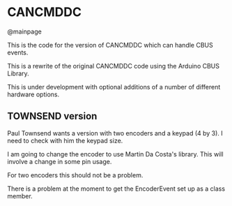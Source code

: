 # CANCMDDC 

@mainpage

This is the code for the version of CANCMDDC which can handle CBUS events.

This is a rewrite of the original CANCMDDC code using the Arduino CBUS Library.

This is under development with optional additions of a number of different hardware options.


## TOWNSEND version

Paul Townsend wants a version with two encoders and a keypad  (4 by 3). I need to check with him the keypad size.

I am going to change the encoder to use Martin Da Costa's library. This will involve a change in some pin usage.

For two encoders this should not be a problem.

There is a problem at the moment to get the EncoderEvent set up as a class member.
